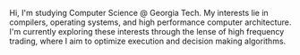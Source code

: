 
Hi, I'm studying Computer Science @ Georgia Tech. My interests lie in compilers, operating systems, and high performance computer architecture. I'm currently exploring these interests through the lense of high frequency trading, where I aim to optimize execution and decision making algorithms.
<!--
**coledi/coledi** is a ✨ _special_ ✨ repository because its `README.md` (this file) appears on your GitHub profile.

Here are some ideas to get you started:

- 🔭 I’m currently working on ...
- 🌱 I’m currently learning ...
- 👯 I’m looking to collaborate on ...
- 🤔 I’m looking for help with ...
- 💬 Ask me about ...
- 📫 How to reach me: ...
- 😄 Pronouns: ...
- ⚡ Fun fact: ...
-->

